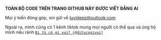 **TOÀN BỘ CODE TRÊN TRANG GITHUB NÀY ĐƯỢC VIẾT BẰNG AI**


Mọi ý kiến đóng góp, xin gửi về [luvideez@outlook.com](mailto:luvideez@outlook.com)

Ngoài ra, mình cũng có 1 kênh tiktok mong mọi người có thể qua và ủng hộ mình nếu rảnh [`Đi tù có gì vui? (@ditucogivui)`](https://www.tiktok.com/@ditucogivui)

